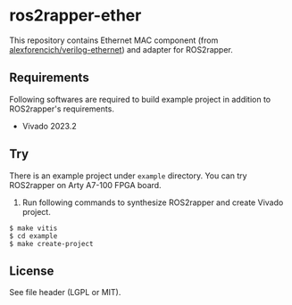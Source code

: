 # ros2rapper-ether
This repository contains Ethernet MAC component (from [alexforencich/verilog-ethernet](https://github.com/alexforencich/verilog-ethernet)) and adapter for ROS2rapper.

## Requirements
Following softwares are required to build example project in addition to ROS2rapper's requirements.
* Vivado 2023.2

## Try
There is an example project under `example` directory. You can try ROS2rapper on Arty A7-100 FPGA board.

1. Run following commands to synthesize ROS2rapper and create Vivado project.
```
$ make vitis
$ cd example
$ make create-project
```



## License
See file header (LGPL or MIT).